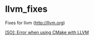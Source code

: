 # llvm_fixes
Fixes for llvm (http://llvm.org)


[[SO]: Error when using CMake with LLVM](https://stackoverflow.com/questions/38171543/error-when-using-cmake-with-llvm)
